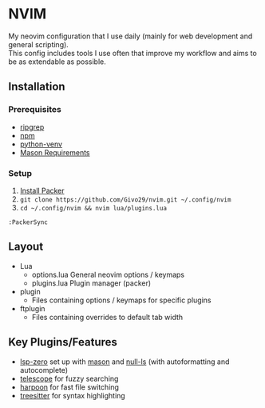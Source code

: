 # NVIM
My neovim configuration that I use daily (mainly for web development and general scripting).  
This config includes tools I use often that improve my workflow and aims to be as extendable as possible.
## Installation
### Prerequisites
- [ripgrep](https://github.com/BurntSushi/ripgrep)
- [npm](https://www.npmjs.com/package/npm)
- [python-venv](https://packaging.python.org/en/latest/guides/installing-using-pip-and-virtual-environments/#installing-virtualenv)
- [Mason Requirements](https://github.com/williamboman/mason.nvim#requirements)
### Setup
1. [Install Packer](https://github.com/wbthomason/packer.nvim#quickstart)
2. `git clone https://github.com/Givo29/nvim.git ~/.config/nvim`
3. `cd ~/.config/nvim && nvim lua/plugins.lua`
```
:PackerSync
```
## Layout
- Lua
    - options.lua
        General neovim options / keymaps
    - plugins.lua
        Plugin manager (packer)
- plugin
    - Files containing options / keymaps for specific plugins
- ftplugin
    - Files containing overrides to default tab width
## Key Plugins/Features
- [lsp-zero](https://github.com/VonHeikemen/lsp-zero.nvim) set up with [mason](https://github.com/williamboman/mason.nvim.git) and [null-ls](https://github.com/jose-elias-alvarez/null-ls.nvim.git) (with autoformatting and autocomplete)
- [telescope](https://github.com/nvim-telescope/telescope.nvim) for fuzzy searching
- [harpoon](https://github.com/ThePrimeagen/harpoon) for fast file switching
- [treesitter](https://github.com/nvim-treesitter/nvim-treesitter) for syntax highlighting
